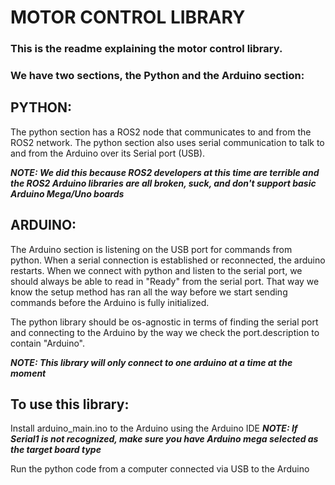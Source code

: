 # MOTOR CONTROL LIBRARY
  
### This is the readme explaining the motor control library.


### We have two sections, the Python and the Arduino section:

## PYTHON:
The python section has a ROS2 node that communicates to and from the ROS2 network.
The python section also uses serial communication to talk to and from the Arduino
over its Serial port (USB).

***NOTE: We did this because ROS2 developers at this time are terrible and the ROS2 Arduino libraries are all broken, suck, and don't support basic Arduino Mega/Uno boards***

## ARDUINO:
The Arduino section is listening on the USB port for commands from python.
When a serial connection is established or reconnected, the arduino restarts.
When we connect with python and listen to the serial port, we should always be able to 
read in "Ready" from the serial port. That way we know the setup method has ran all the
way before we start sending commands before the Arduino is fully initialized.

The python library should be os-agnostic in terms of finding the serial port and connecting
to the Arduino by the way we check the port.description to contain "Arduino". 

***NOTE: This library will only connect to one arduino at a time at the moment***


## To use this library:

Install arduino_main.ino to the Arduino using the Arduino IDE
***NOTE: If Serial1 is not recognized, make sure you have Arduino mega selected as the target board type***

Run the python code from a computer connected via USB to the Arduino

